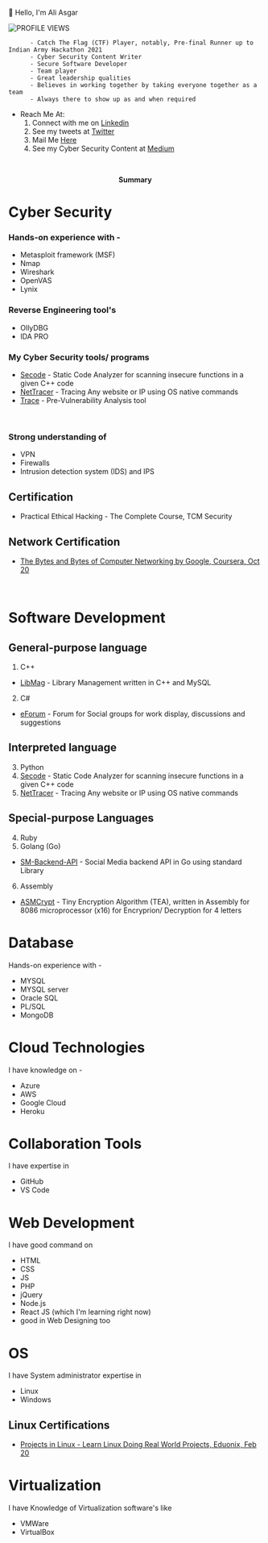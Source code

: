👋 Hello, I'm Ali Asgar

<!-- PROFILE VIEWS by https://github.com/antonkomarev/github-profile-views-counter-->
![PROFILE VIEWS](https://komarev.com/ghpvc/?username=AliasgarSabunwala&color=blueviolet&label=PROFILE+VIEWS) 
  
          - Catch The Flag (CTF) Player, notably, Pre-final Runner up to Indian Army Hackathon 2021
          - Cyber Security Content Writer
          - Secure Software Developer 
          - Team player
          - Great leadership qualities 
          - Believes in working together by taking everyone together as a team
          - Always there to show up as and when required

- Reach Me At:
     1. Connect with me on [Linkedin](https://linkedin.com/in/AliasgarSabunwala/)
     2. See my tweets at [Twitter](https://twitter.com/AliasgarSabun/)
     3. Mail Me [Here](mailto:alisabun007@gmail.com)
     4. See my Cyber Security Content at [Medium](https://aliasgarsabunwala.medium.com/)

<br>
 
 <p align="center">
       <b> Summary </b>
</p>

# Cyber Security
### Hands-on experience with -
  - Metasploit framework (MSF)
  - Nmap 
  - Wireshark 
  - OpenVAS
  - Lynix

### Reverse Engineering tool's 
  - OllyDBG
  - IDA PRO

### My Cyber Security tools/ programs
- [Secode](https://github.com/AliasgarSabunwala/Secode) - Static Code Analyzer for scanning insecure functions in a given C++ code
- [NetTracer](https://github.com/AliasgarSabunwala/NetTracer) - Tracing Any website or IP using OS native commands
- [Trace](https://github.com/AliasgarSabunwala/Trace) -  Pre-Vulnerability Analysis tool

<br>

### Strong understanding of 
- VPN 
- Firewalls 
- Intrusion detection system (IDS) and IPS 

## Certification
- Practical Ethical Hacking - The Complete Course, TCM Security

## Network Certification
- [The Bytes and Bytes of Computer Networking by Google, Coursera, Oct 20](https://www.coursera.org/account/accomplishments/certificate/8YREVN79YWAS)

<br>

# Software Development 

## General-purpose language
1. C++
  - [LibMag](https://github.com/AliasgarSabunwala/LibMag) - Library Management written in C++ and MySQL

2. C#
  - [eForum](https://github.com/AliasgarSabunwala/eForum) - Forum for Social groups for work display, discussions and suggestions

## Interpreted language
3. Python
  1. [Secode](https://github.com/AliasgarSabunwala/Secode) - Static Code Analyzer for scanning insecure functions in a given C++ code
  2. [NetTracer](https://github.com/AliasgarSabunwala/NetTracer) - Tracing Any website or IP using OS native commands

## Special-purpose Languages 
4. Ruby
5. Golang (Go)
  - [SM-Backend-API](https://github.com/AliasgarSabunwala/SM-Backend-API) - Social Media backend API in Go using standard Library

6. Assembly
  - [ASMCrypt](https://github.com/AliasgarSabunwala/ASMCrypt) - Tiny Encryption Algorithm (TEA), written in Assembly for 8086 microprocessor (x16) for Encryprion/ Decryption for 4 letters

# Database
Hands-on experience with -
- MYSQL
- MYSQL server
- Oracle SQL
- PL/SQL 
- MongoDB

# Cloud Technologies
I have knowledge on -
- Azure
- AWS 
- Google Cloud
- Heroku

<!-- ### Cloud Certification's
I had various Azure Cloud Certifications- 
- Azure Security Technologies (AZ-500) 
This course provides IT Security Professionals with the knowledge and skills needed to implement security controls, maintain an organization’s security posture, and identify and remediate security vulnerabilities. The course includes security for identity and access, platform protection, data and applications, and security operations.

- AZ-104
- AZ-204 
- AZ-900 
- AZ-102 
- Azure Data Analyst (DA-100) and 
- Azure AI Fundamentals (AI-900) -->

# Collaboration Tools 
I have expertise in 
- GitHub
- VS Code

# Web Development
I have good command on 
- HTML 
- CSS
- JS
- PHP
- jQuery
- Node.js
- React JS (which I'm learning right now) 
- good in Web Designing too

# OS
I have System administrator expertise in 
- Linux
- Windows

## Linux Certifications
- [Projects in Linux - Learn Linux Doing Real World Projects, Eduonix, Feb 20](https://www.eduonix.com/certificate/a7b154d9ad)

# Virtualization
I have Knowledge of Virtualization software's like 
- VMWare
- VirtualBox
